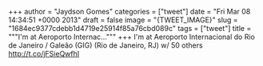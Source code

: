 
+++
author = "Jaydson Gomes"
categories = ["tweet"]
date = "Fri Mar 08 14:34:51 +0000 2013"
draft = false
image = "{TWEET_IMAGE}"
slug = "1684ec9377cdebb1d4719e25914f85a76cbd089c"
tags = ["tweet"]
title = """I'm at Aeroporto Internac..."""
+++
I'm at Aeroporto Internacional do Rio de Janeiro / Galeão (GIG) (Rio de Janeiro, RJ) w/ 50 others http://t.co/jFSieQwfhI
